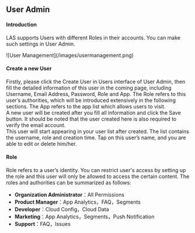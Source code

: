 ## User Admin
#### Introduction
LAS supports Users with different Roles in their accounts. You can make such settings in User Admin.

<p class="image-wrapper">
	![User Management](/images/usermanagement.png)

#### Create a new User
Firstly, please click the Create User in Users interface of User Admin, then fill the detailed information of this user in the coming page, including Username, Email Address, Password, Role and App. The Role refers to this user’s authorities, which will be introduced extensively in the following sections. The App refers to the app list which allows users to visit.
<br>
A new user will be created after you fill all information and click the Save button. It should be noted that the user created here is also required to verify the email account.
<br>
This user will start appearing in your user list after created. The list contains the username, role and creation time. Tap on this user’s name, and you are able to edit or delete him/her.

#### Role
Role refers to a user’s identity. You can restrict user's access by setting up the role and this user will only be allowed to access the certain content. The roles and authorities can be summarized as follows:

* **Organization Administrator**：All Permissions
* **Product Manager**：App Analytics，FAQ，Segments
* **Developer**：Cloud Config，Cloud Data
* **Marketing**：App Analytics，Segments，Push Notification
* **Support**：FAQ，Issues
